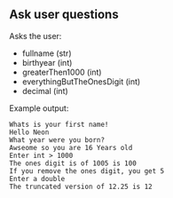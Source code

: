 ## Ask user questions

Asks the user:

- fullname (str)
- birthyear (int)
- greaterThen1000 (int)
- everythingButTheOnesDigit (int)
- decimal (int)

Example output:

```console
Whats is your first name!
Hello Neon
What year were you born?
Awseome so you are 16 Years old
Enter int > 1000
The ones digit is of 1005 is 100
If you remove the ones digit, you get 5
Enter a double
The truncated version of 12.25 is 12
```
